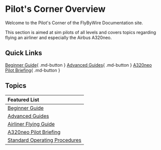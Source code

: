 <link rel="stylesheet" href="../../stylesheets/toc-tables.css">

# Pilot's Corner Overview

Welcome to the Pilot's Corner of the FlyByWire Documentation site.

This section is aimed at sim pilots of all levels and covers topics regarding flying an airliner and especially the Airbus A320neo.

## Quick Links

[Beginner Guide](beginner-guide/overview.md){ .md-button }
[Advanced Guides](advanced-guides/overview.md){ .md-button }
[A320neo Pilot Briefing](a32nx-briefing/index.md){ .md-button }

##  Topics

| Featured List                                              |
| :---                                                       |
| [Beginner Guide](beginner-guide/overview.md)               |
| [Advanced Guides](advanced-guides/overview.md)             |
| [Airliner Flying Guide](airliner-flying-guide/overview.md) |
| [A320neo Pilot Briefing](a32nx-briefing/index.md)          |
| [Standard Operating Procedures](SOP.md)                    |
